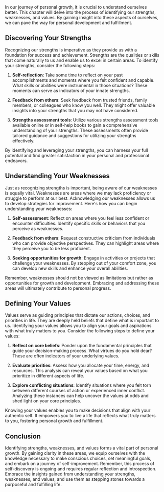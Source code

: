 
In our journey of personal growth, it is crucial to understand ourselves better. This chapter will delve into the process of identifying our strengths, weaknesses, and values. By gaining insight into these aspects of ourselves, we can pave the way for personal development and fulfillment.

**Discovering Your Strengths**
------------------------------

Recognizing our strengths is imperative as they provide us with a foundation for success and achievement. Strengths are the qualities or skills that come naturally to us and enable us to excel in certain areas. To identify your strengths, consider the following steps:

1. **Self-reflection**: Take some time to reflect on your past accomplishments and moments where you felt confident and capable. What skills or abilities were instrumental in those situations? These moments can serve as indicators of your innate strengths.

2. **Feedback from others**: Seek feedback from trusted friends, family members, or colleagues who know you well. They might offer valuable insights into your strengths that you may not have considered.

3. **Strengths assessment tools**: Utilize various strengths assessment tools available online or in self-help books to gain a comprehensive understanding of your strengths. These assessments often provide tailored guidance and suggestions for utilizing your strengths effectively.

By identifying and leveraging your strengths, you can harness your full potential and find greater satisfaction in your personal and professional endeavors.

**Understanding Your Weaknesses**
---------------------------------

Just as recognizing strengths is important, being aware of our weaknesses is equally vital. Weaknesses are areas where we may lack proficiency or struggle to perform at our best. Acknowledging our weaknesses allows us to develop strategies for improvement. Here's how you can begin understanding your weaknesses:

1. **Self-assessment**: Reflect on areas where you feel less confident or encounter difficulties. Identify specific skills or behaviors that you perceive as weaknesses.

2. **Feedback from others**: Request constructive criticism from individuals who can provide objective perspectives. They can highlight areas where they perceive you to be less proficient.

3. **Seeking opportunities for growth**: Engage in activities or projects that challenge your weaknesses. By stepping out of your comfort zone, you can develop new skills and enhance your overall abilities.

Remember, weaknesses should not be viewed as limitations but rather as opportunities for growth and development. Embracing and addressing these areas will ultimately contribute to personal progress.

**Defining Your Values**
------------------------

Values serve as guiding principles that dictate our actions, choices, and priorities in life. They are deeply held beliefs that define what is important to us. Identifying your values allows you to align your goals and aspirations with what truly matters to you. Consider the following steps to define your values:

1. **Reflect on core beliefs**: Ponder upon the fundamental principles that guide your decision-making process. What virtues do you hold dear? These are often indicators of your underlying values.

2. **Evaluate priorities**: Assess how you allocate your time, energy, and resources. This analysis can reveal your values based on what you prioritize in different aspects of life.

3. **Explore conflicting situations**: Identify situations where you felt torn between different courses of action or experienced inner conflict. Analyzing these instances can help uncover the values at odds and shed light on your core principles.

Knowing your values enables you to make decisions that align with your authentic self. It empowers you to live a life that reflects what truly matters to you, fostering personal growth and fulfillment.

**Conclusion**
--------------

Identifying strengths, weaknesses, and values forms a vital part of personal growth. By gaining clarity in these areas, we equip ourselves with the knowledge necessary to make conscious choices, set meaningful goals, and embark on a journey of self-improvement. Remember, this process of self-discovery is ongoing and requires regular reflection and introspection. Embrace the insights gained from understanding your strengths, weaknesses, and values, and use them as stepping stones towards a purposeful and fulfilling life.
